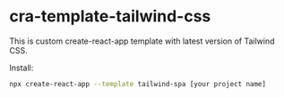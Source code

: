 # cra-template-tailwind-css

This is custom create-react-app template with latest version of Tailwind CSS.

Install:

```bash
npx create-react-app --template tailwind-spa [your project name]
```
